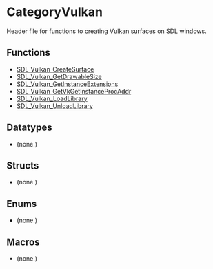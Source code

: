 # CategoryVulkan

Header file for functions to creating Vulkan surfaces on SDL windows.

<!-- END CATEGORY DOCUMENTATION -->

## Functions

<!-- DO NOT HAND-EDIT CATEGORY LISTS, THEY ARE AUTOGENERATED AND WILL BE OVERWRITTEN, BASED ON TAGS IN INDIVIDUAL PAGE FOOTERS. EDIT THOSE INSTEAD. -->
<!-- BEGIN CATEGORY LIST: CategoryVulkan, CategoryAPIFunction -->
- [SDL_Vulkan_CreateSurface](SDL_Vulkan_CreateSurface)
- [SDL_Vulkan_GetDrawableSize](SDL_Vulkan_GetDrawableSize)
- [SDL_Vulkan_GetInstanceExtensions](SDL_Vulkan_GetInstanceExtensions)
- [SDL_Vulkan_GetVkGetInstanceProcAddr](SDL_Vulkan_GetVkGetInstanceProcAddr)
- [SDL_Vulkan_LoadLibrary](SDL_Vulkan_LoadLibrary)
- [SDL_Vulkan_UnloadLibrary](SDL_Vulkan_UnloadLibrary)
<!-- END CATEGORY LIST -->

## Datatypes

<!-- DO NOT HAND-EDIT CATEGORY LISTS, THEY ARE AUTOGENERATED AND WILL BE OVERWRITTEN, BASED ON TAGS IN INDIVIDUAL PAGE FOOTERS. EDIT THOSE INSTEAD. -->
<!-- BEGIN CATEGORY LIST: CategoryVulkan, CategoryAPIDatatype -->
- (none.)
<!-- END CATEGORY LIST -->

## Structs

<!-- DO NOT HAND-EDIT CATEGORY LISTS, THEY ARE AUTOGENERATED AND WILL BE OVERWRITTEN, BASED ON TAGS IN INDIVIDUAL PAGE FOOTERS. EDIT THOSE INSTEAD. -->
<!-- BEGIN CATEGORY LIST: CategoryVulkan, CategoryAPIStruct -->
- (none.)
<!-- END CATEGORY LIST -->

## Enums

<!-- DO NOT HAND-EDIT CATEGORY LISTS, THEY ARE AUTOGENERATED AND WILL BE OVERWRITTEN, BASED ON TAGS IN INDIVIDUAL PAGE FOOTERS. EDIT THOSE INSTEAD. -->
<!-- BEGIN CATEGORY LIST: CategoryVulkan, CategoryAPIEnum -->
- (none.)
<!-- END CATEGORY LIST -->

## Macros

<!-- DO NOT HAND-EDIT CATEGORY LISTS, THEY ARE AUTOGENERATED AND WILL BE OVERWRITTEN, BASED ON TAGS IN INDIVIDUAL PAGE FOOTERS. EDIT THOSE INSTEAD. -->
<!-- BEGIN CATEGORY LIST: CategoryVulkan, CategoryAPIMacro -->
- (none.)
<!-- END CATEGORY LIST -->

